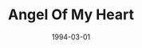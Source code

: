 ---
type: single
title: Angel Of My Heart
date: 1994-03-01
label: CNR
catalog: 123-456-789
img: /images/singles/angel-of-my-heart.jpg
discs:
  - tracks:
    - Angel Of My Heart
    - The Sulky Shuffle
credits:
  - key: Artwork
    value: Robby Valentine
---